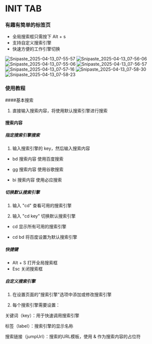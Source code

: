 # INIT TAB
### 有趣有简单的标签页

* 全局搜索框只需按下 Alt + s
* 支持自定义搜索引擎 
* 快速方便的工作引擎切换

![Snipaste_2025-04-13_07-55-57](https://github.com/user-attachments/assets/3a89af8d-61da-4ce5-98ef-b28da786de3f)
![Snipaste_2025-04-13_07-56-06](https://github.com/user-attachments/assets/bf758de5-98a3-4de4-b935-660a04bf8001)
![Snipaste_2025-04-13_07-55-06](https://github.com/user-attachments/assets/3b00795c-f182-4bfc-bb64-c4b802ad7352)
![Snipaste_2025-04-13_07-56-57](https://github.com/user-attachments/assets/78208108-7a97-4c41-9c69-aab5c51059ed)
![Snipaste_2025-04-13_07-57-16](https://github.com/user-attachments/assets/4048c4f1-a554-4c7d-a2e5-f187fa6ba07f)
![Snipaste_2025-04-13_07-58-30](https://github.com/user-attachments/assets/a73186f3-9f93-465c-95c9-cd873982f6aa)
![Snipaste_2025-04-13_07-58-23](https://github.com/user-attachments/assets/cfabd38a-4afc-40f2-be20-974005c3122e)

### 使用教程

####基本搜索

1. 直接输入搜索内容，将使用默认搜索引擎进行搜索

#### 搜索内容

##### 指定搜索引擎搜索

1. 输入搜索引擎的 key，然后输入搜索内容

* bd 搜索内容 使用百度搜索

* gg 搜索内容 使用谷歌搜索

* bi 搜索内容 使用必应搜索

##### 切换默认搜索引擎

1. 输入 "cd" 查看可用的搜索引擎

2. 输入 "cd key" 切换默认搜索引擎

* cd 显示所有可用的搜索引擎

* cd bd 将百度设置为默认搜索引擎

##### 快捷键

* Alt + S 打开全局搜索框
* Esc 关闭搜索框

##### 自定义搜索引擎

1. 在设置页面的"搜索引擎"选项中添加或修改搜索引擎

2. 每个搜索引擎需要设置：

关键词（key）：用于快速调用搜索引擎

标签（label）：搜索引擎的显示名称

搜索链接（jumpUrl）：搜索的URL模板，使用 &<query> 作为搜索内容的占位符


